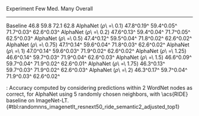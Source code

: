 Experiment                      Few        Med.        Many     Overall
-----------------------  ----------  ----------  ----------  ----------
Baseline                       46.8        59.8        72.1        62.8
AlphaNet (_ρ_\ =\ 0.1)   47.8^0.19^  59.4^0.05^  71.7^0.03^  62.6^0.03^
AlphaNet (_ρ_\ =\ 0.2)   47.6^0.13^  59.4^0.04^  71.7^0.05^  62.5^0.03^
AlphaNet (_ρ_\ =\ 0.5)   47.4^0.12^  59.5^0.04^  71.8^0.02^  62.6^0.02^
AlphaNet (_ρ_\ =\ 0.75)  47.1^0.14^  59.6^0.04^  71.8^0.03^  62.6^0.02^
AlphaNet (_ρ_\ =\ 1)     47.0^0.14^  59.6^0.03^  71.9^0.02^  62.6^0.02^
AlphaNet (_ρ_\ =\ 1.25)  46.6^0.14^  59.7^0.03^  71.9^0.04^  62.6^0.03^
AlphaNet (_ρ_\ =\ 1.5)   46.6^0.09^  59.7^0.04^  71.9^0.02^  62.6^0.01^
AlphaNet (_ρ_\ =\ 1.75)  46.3^0.13^  59.7^0.03^  71.9^0.02^  62.6^0.03^
AlphaNet (_ρ_\ =\ 2)     46.3^0.17^  59.7^0.04^  71.9^0.03^  62.6^0.02^

: Accuracy computed by considering predictions within 2 WordNet nodes as correct, for AlphaNet using 5 randomly chosen neighbors, with \acs{RIDE} baseline on ImageNet-LT. {#tbl:randomnns_imagenetlt_resnext50_ride_semantic2_adjusted_top1}
